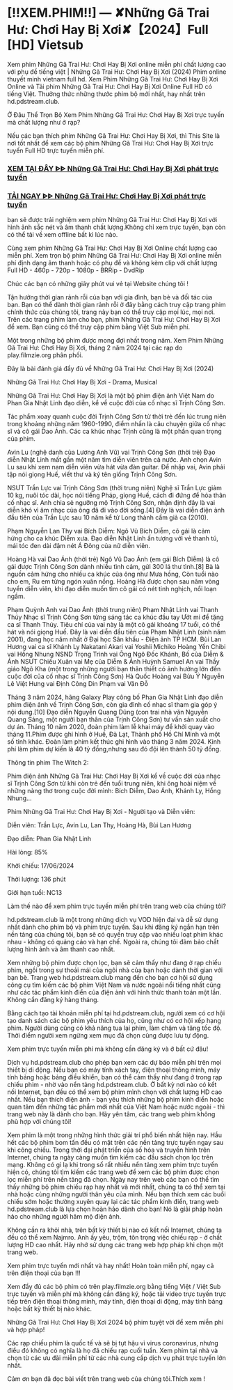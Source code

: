 # [!!XEM.PHIM!!] — ✘Những Gã Trai Hư: Chơi Hay Bị Xơi✘【2024】Full [HD] Vietsub
Xem phim Những Gã Trai Hư: Chơi Hay Bị Xơi online miễn phí chất lượng cao với phụ đề tiếng việt | Những Gã Trai Hư: Chơi Hay Bị Xơi (2024) Phim online thuyết minh vietnam full hd. Xem Phim Những Gã Trai Hư: Chơi Hay Bị Xơi Online và Tải phim Những Gã Trai Hư: Chơi Hay Bị Xơi Online Full HD có tiếng Việt. Thưởng thức những thước phim bộ mới nhất, hay nhất trên hd.pdstream.club.

Ở Đâu Thể Trọn Bộ Xem Phim Những Gã Trai Hư: Chơi Hay Bị Xơi trực tuyến mà chất lượng như ở rạp?

Nếu các bạn thích phim Những Gã Trai Hư: Chơi Hay Bị Xơi, thì This Site là nơi tốt nhất để xem các bộ phim Những Gã Trai Hư: Chơi Hay Bị Xơi trực tuyến Full HD trực tuyến miễn phí.


<div class="markdown-heading" dir="auto"><h3 tabindex="-1" class="heading-element" dir="auto"><a href="https://cutt.ly/dejehA9C">XEM TẠI ĐÂY ᐈᐈ Những Gã Trai Hư: Chơi Hay Bị Xơi phát trực tuyến</a></h3></p>

<div class="markdown-heading" dir="auto"><h3 tabindex="-1" class="heading-element" dir="auto"><a href="https://cutt.ly/dejehA9C">TẢI NGAY ᐈᐈ Những Gã Trai Hư: Chơi Hay Bị Xơi phát trực tuyến</a></h3></p>





bạn sẽ được trải nghiệm xem phim Những Gã Trai Hư: Chơi Hay Bị Xơi với hình ảnh sắc nét và âm thanh chất lượng.Không chỉ xem trực tuyến, bạn còn có thể tải về xem offline bất kì lúc nào.

Cùng xem phim Những Gã Trai Hư: Chơi Hay Bị Xơi Online chất lượng cao miễn phí. Xem trọn bộ phim Những Gã Trai Hư: Chơi Hay Bị Xơi online miễn phí định dạng âm thanh hoặc có phụ đề và không kèm clip với chất lượng Full HD - 460p - 720p - 1080p - BRRip - DvdRip

Chúc các bạn có những giây phút vui vẻ tại Website chúng tôi !


Tận hưởng thời gian rảnh rỗi của bạn với gia đình, bạn bè và đối tác của bạn. Bạn có thể dành thời gian rảnh rỗi ở đây bằng cách truy cập trang phim chính thức của chúng tôi, trang này bạn có thể truy cập mọi lúc, mọi nơi. Trên các trang phim làm cho bạn, phim Những Gã Trai Hư: Chơi Hay Bị Xơi để xem. Bạn cũng có thể truy cập phim bằng Việt Sub miễn phí.

Một trong những bộ phim được mong đợi nhất trong năm. Xem Phim Những Gã Trai Hư: Chơi Hay Bị Xơi, tháng 2 năm 2024 tại các rạp do play.filmzie.org phân phối.

Đây là bài đánh giá đầy đủ về Những Gã Trai Hư: Chơi Hay Bị Xơi (2024)

Những Gã Trai Hư: Chơi Hay Bị Xơi - Drama, Musical

Những Gã Trai Hư: Chơi Hay Bị Xơi là một bộ phim điện ảnh Việt Nam do Phan Gia Nhật Linh đạo diễn, kể về cuộc đời của cố nhạc sĩ Trịnh Công Sơn.

Tác phẩm xoay quanh cuộc đời Trịnh Công Sơn từ thời trẻ đến lúc trung niên trong khoảng những năm 1960-1990, điểm nhấn là câu chuyện giữa cố nhạc sĩ và cô gái Dao Ánh. Các ca khúc nhạc Trịnh cũng là một phần quan trọng của phim.

Avin Lu (nghệ danh của Lương Anh Vũ) vai Trịnh Công Sơn (thời trẻ) Đạo diễn Nhật Linh mất gần một năm tìm diễn viên trên cả nước. Anh chọn Avin Lu sau khi xem nam diễn viên vừa hát vừa đàn guitar. Để nhập vai, Avin phải tập nói giọng Huế, viết thư và ký tên giống Trịnh Công Sơn.


NSƯT Trần Lực vai Trịnh Công Sơn (thời trung niên) Nghệ sĩ Trần Lực giảm 10 kg, nuôi tóc dài, học nói tiếng Pháp, giọng Huế, cách đi đứng để hóa thân cố nhạc sĩ. Anh chia sẻ ngưỡng mộ Trịnh Công Sơn, nhận định đây là vai diễn khó vì âm nhạc của ông đã đi vào đời sống.[4] Đây là vai diễn điện ảnh đầu tiên của Trần Lực sau 10 năm kể từ Long thành cầm giả ca (2010).

Phạm Nguyễn Lan Thy vai Bích Diễm: Ngô Vũ Bích Diễm, cô gái là cảm hứng cho ca khúc Diễm xưa. Đạo diễn Nhật Linh ấn tượng với vẻ thanh tú, mái tóc đen dài đậm nét Á Đông của nữ diễn viên.

Hoàng Hà vai Dao Ánh (thời trẻ) Ngô Vũ Dao Ánh (em gái Bích Diễm) là cô gái được Trịnh Công Sơn dành nhiều tình cảm, gửi 300 lá thư tình.[8] Bà là nguồn cảm hứng cho nhiều ca khúc của ông như Mưa hồng, Còn tuổi nào cho em, Ru em từng ngón xuân nồng. Hoàng Hà được chọn sau năm vòng tuyển diễn viên, khi đạo diễn muốn tìm cô gái có nét tinh nghịch, nổi loạn ngầm.

Phạm Quỳnh Anh vai Dao Ánh (thời trung niên) Phạm Nhật Linh vai Thanh Thúy Nhạc sĩ Trịnh Công Sơn từng sáng tác ca khúc đầu tay Ướt mi để tặng ca sĩ Thanh Thúy. Tiêu chí của vai này là một cô gái khoảng 17 tuổi, có thể hát và nói giọng Huế. Đây là vai diễn đầu tiên của Phạm Nhật Linh (sinh năm 2001), đang học năm nhất ở Đại học Sân khấu - Điện ảnh TP HCM. Bùi Lan Hương vai ca sĩ Khánh Ly Nakatani Akari vai Yoshii Michiko Hoàng Yến Chibi vai Hồng Nhung NSND Trọng Trinh vai Ông Ngô Đốc Khánh, Bố của Diễm & Ánh NSƯT Chiều Xuân vai Mẹ của Diễm & Ánh Huỳnh Samuel An vai Thầy giáo Ngô Kha (một trong những người bạn thân thiết có ảnh hưởng lớn đến cuộc đời của cố nhạc sĩ Trịnh Công Sơn) Hà Quốc Hoàng vai Bửu Ý Nguyễn Lê Việt Hưng vai Định Công Din Phạm vai Văn Đỗ


Tháng 3 năm 2024, hãng Galaxy Play công bố Phan Gia Nhật Linh đạo diễn phim điện ảnh về Trịnh Công Sơn, còn gia đình cố nhạc sĩ tham gia góp ý nội dung.[10] Đạo diễn Nguyễn Quang Dũng (con trai nhà văn Nguyễn Quang Sáng, một người bạn thân của Trịnh Công Sơn) tư vấn sản xuất cho dự án. Tháng 10 năm 2020, đoàn phim làm lễ khai máy để khởi quay vào tháng 11.Phim được ghi hình ở Huế, Đà Lạt, Thành phố Hồ Chí Minh và một số tỉnh khác. Đoàn làm phim kết thúc ghi hình vào tháng 3 năm 2024. Kinh phí làm phim dự kiến là 40 tỷ đồng,nhưng sau đó đội lên thành 50 tỷ đồng.

Thông tin phim The Witch 2:

Phim điện ảnh Những Gã Trai Hư: Chơi Hay Bị Xơi kể về cuộc đời của nhạc sĩ Trịnh Công Sơn từ khi còn trẻ đến tuổi trung niên, khi ông hoài niệm về những nàng thơ trong cuộc đời mình: Bích Diễm, Dao Ánh, Khánh Ly, Hồng Nhung...

Phim Những Gã Trai Hư: Chơi Hay Bị Xơi - Người tạo và Diễn viên:

Diễn viên: Trần Lực, Avin Lu, Lan Thy, Hoàng Hà, Bùi Lan Hương

Đạo diễn: Phan Gia Nhật Linh

Hài lòng: 85%

Khởi chiếu: 17/06/2024

Thời lượng: 136 phút

Giới hạn tuổi: NC13

Làm thế nào để xem phim trực tuyến miễn phí trên trang web của chúng tôi?

hd.pdstream.club là một trong những dịch vụ VOD hiện đại và dễ sử dụng nhất dành cho phim bộ và phim trực tuyến. Sau khi đăng ký ngắn hạn trên nền tảng của chúng tôi, bạn sẽ có quyền truy cập vào nhiều loạt phim khác nhau - không có quảng cáo và hạn chế. Ngoài ra, chúng tôi đảm bảo chất lượng hình ảnh và âm thanh cao nhất.

Xem những bộ phim được chọn lọc, bạn sẽ cảm thấy như đang ở rạp chiếu phim, ngồi trong sự thoải mái của ngôi nhà của bạn hoặc dành thời gian với bạn bè. Trang web hd.pdstream.club mang đến cho bạn cơ hội sử dụng công cụ tìm kiếm các bộ phim Việt Nam và nước ngoài nổi tiếng nhất cũng như các tác phẩm kinh điển của điện ảnh với hình thức thanh toán một lần. Không cần đăng ký hàng tháng.

Bằng cách tạo tài khoản miễn phí tại hd.pdstream.club, người xem có cơ hội tạo danh sách các bộ phim yêu thích của họ, cũng như có cơ hội xếp hạng phim. Người dùng cũng có khả năng tua lại phim, làm chậm và tăng tốc độ. Thời điểm người xem ngừng xem mục đã chọn cũng được lưu tự động.


Xem phim trực tuyến miễn phí mà không cần đăng ký và ở bất cứ đâu!

Dịch vụ hd.pdstream.club cho phép bạn xem các dự báo miễn phí trên mọi thiết bị di động. Nếu bạn có máy tính xách tay, điện thoại thông minh, máy tính bảng hoặc bảng điều khiển, bạn có thể cảm thấy như đang ở trong rạp chiếu phim - nhờ vào nền tảng hd.pdstream.club. Ở bất kỳ nơi nào có kết nối Internet, bạn đều có thể xem bộ phim mình chọn với chất lượng HD cao nhất. Nếu bạn thích điện ảnh - bạn yêu thích những bộ phim kinh điển hoặc quan tâm đến những tác phẩm mới nhất của Việt Nam hoặc nước ngoài - thì trang web này là dành cho bạn. Hãy yên tâm, các trang web phim không phù hợp với chúng tôi!

Xem phim là một trong những hình thức giải trí phổ biến nhất hiện nay. Hầu hết các bộ phim bom tấn đều có mặt trên các nền tảng trực tuyến ngay sau khi công chiếu. Trong thời đại phát triển của số hóa và truyền hình trên Internet, chúng ta ngày càng muốn tìm kiếm các đầu sách chọn lọc trên mạng. Không có gì lạ khi trong số rất nhiều nền tảng xem phim trực tuyến hiện có, chúng tôi tìm kiếm các trang web để xem các bộ phim được chọn lọc miễn phí trên nền tảng đã chọn. Ngày nay trên web các bạn có thể tìm thấy những bộ phim chiếu rạp hay nhất và mới nhất, chúng ta có thể xem tại nhà hoặc cùng những người thân yêu của mình. Nếu bạn thích xem các buổi chiếu sớm hoặc thường xuyên quay lại các tác phẩm kinh điển, trang web hd.pdstream.club là lựa chọn hoàn hảo dành cho bạn! Nó là giải pháp hoàn hảo cho những người hâm mộ điện ảnh.

Không cần ra khỏi nhà, trên bất kỳ thiết bị nào có kết nối Internet, chúng ta đều có thể xem Najmro. Anh ấy yêu, trộm, tôn trọng việc chiếu rạp - ở chất lượng HD cao nhất. Hãy nhớ sử dụng các trang web hợp pháp khi chọn một trang web.

Xem phim trực tuyến mới nhất và hay nhất! Hoàn toàn miễn phí, ngay cả trên điện thoại của bạn !!!

Xem đầy đủ các bộ phim có trên play.filmzie.org bằng tiếng Việt / Việt Sub trực tuyến và miễn phí mà không cần đăng ký, hoặc tải video trực tuyến trực tiếp trên điện thoại thông minh, máy tính, điện thoại di động, máy tính bảng hoặc bất kỳ thiết bị nào khác.

Những Gã Trai Hư: Chơi Hay Bị Xơi 2024 bộ phim tuyệt vời để xem miễn phí và hợp pháp!

Các rạp chiếu phim là quốc tế và sẽ bị tụt hậu vì virus coronavirus, nhưng điều đó không có nghĩa là họ đã chiếu rạp cuối tuần. Xem phim tại nhà và chọn từ các ưu đãi miễn phí từ các nhà cung cấp dịch vụ phát trực tuyến lớn nhất.

Cảm ơn bạn đã đọc bài viết trên trang web của chúng tôi.Thích xem !
